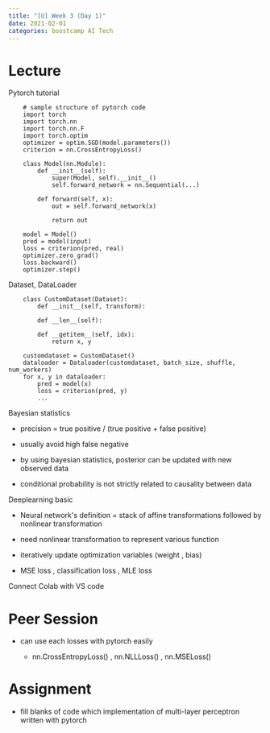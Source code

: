 ```yaml
---
title: "[U] Week 3 (Day 1)"
date: 2021-02-01
categories: boostcamp AI Tech
---
```

# Lecture
Pytorch tutorial

        # sample structure of pytorch code
        import torch
        import torch.nn
        import torch.nn.F
        import torch.optim
        optimizer = optim.SGD(model.parameters())
        criterion = nn.CrossEntropyLoss()

        class Model(nn.Module):
            def __init__(self):
                super(Model, self).__init__()
                self.forward_network = nn.Sequential(...)

            def forward(self, x):
                out = self.forward_network(x)

                return out

        model = Model()
        pred = model(input)
        loss = criterion(pred, real)
        optimizer.zero_grad()
        loss.backward()
        optimizer.step()
        
Dataset, DataLoader

        class CustomDataset(Dataset):
            def __init__(self, transform):

            def __len__(self):

            def __getitem__(self, idx):
                return x, y

        customdataset = CustomDataset()
        dataloader = Dataloader(customdataset, batch_size, shuffle, num_workers)
        for x, y in dataloader:
            pred = model(x)
            loss = criterion(pred, y)
            ...

Bayesian statistics

* precision = true positive / (true positive + false positive)

* usually avoid high false negative

* by using bayesian statistics, posterior can be updated with new observed data

* conditional probability is not strictly related to causality between data

Deeplearning basic

* Neural network's definition = stack of affine transformations followed by nonlinear transformation

* need nonlinear transformation to represent various function

* iteratively update optimization variables (weight , bias)

* MSE loss , classification loss , MLE loss

Connect Colab with VS code

# Peer Session

* can use each losses with pytorch easily

    * nn.CrossEntropyLoss() , nn.NLLLoss() , nn.MSELoss()

# Assignment

* fill blanks of code which implementation of multi-layer perceptron written with pytorch

